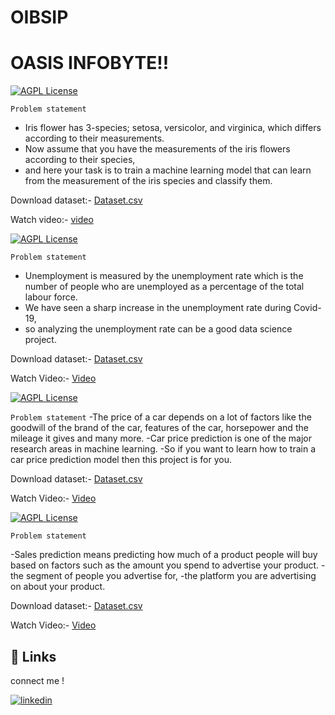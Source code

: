 # OIBSIP
# OASIS INFOBYTE!!

[![AGPL License](https://img.shields.io/badge/IRIS_FLOWER_CLASSIFICATION-TASK_01-Green.svg)](http://www.gnu.org/licenses/agpl-3.0)

`Problem statement`

- Iris flower has 3-species; setosa, versicolor, and virginica, which differs according to their measurements.
- Now assume that you have the measurements of the iris flowers according to their species,
- and here your task is to train a machine learning model that can learn from the measurement of the iris species and classify them.

Download dataset:-
[Dataset.csv](https://github.com/vidnesharma20/OIBSIP/blob/main/iris.data.csv)

Watch video:-
[video](https://www.linkedin.com/posts/vidnesh-sharma-875755207_task1-oasisinfobyte-datascience-activity-7034937153092476928-GRct?utm_source=share&utm_medium=member_desktop)



[![AGPL License](https://img.shields.io/badge/UNEMPLOYMENT_ANALYSIS_WITH_PYTHON-TASK_02-red.svg)](http://www.gnu.org/licenses/agpl-3.0)

`Problem statement`

- Unemployment is measured by the unemployment rate which is the number of people who are unemployed as a percentage of the total labour force. 
- We have seen a sharp increase in the unemployment rate during Covid-19, 
- so analyzing the unemployment rate can be a good data science project.

Download dataset:-
[Dataset.csv](https://github.com/vidnesharma20/OIBSIP/blob/main/Unemployment%20in%20India.csv)

Watch Video:-
[Video]()


[![AGPL License](https://img.shields.io/badge/CAR_PRICE_PREDICTION_WITH_ML-TASK_03-green.svg)](http://www.gnu.org/licenses/agpl-3.0)


`Problem statement`
-The price of a car depends on a lot of factors like the goodwill of the brand of the car, features of the car, horsepower and the mileage it gives and many more. 
-Car price prediction is one of the major research areas in machine learning. 
-So if you want to learn how to train a car price prediction model then this project is for you.

Download dataset:-
[Dataset.csv](https://raw.githubusercontent.com/amankharwal/Website-data/master/CarPrice.csv)

Watch Video:-
[Video](https://www.linkedin.com/posts/vidnesh-sharma-875755207_task3-oasisinfobyte-datascience-activity-7036622656128847872-vIAi?utm_source=share&utm_medium=member_desktop)



[![AGPL License](https://img.shields.io/badge/SALES_PREDICTION_USING_ML-TASK_05-red.svg)](http://www.gnu.org/licenses/agpl-3.0)


`Problem statement`

-Sales prediction means predicting how much of a product people will buy based on factors such as the amount you spend to advertise your product.
-the segment of people you advertise for, 
-the platform you are advertising on about your product.


Download dataset:-
[Dataset.csv](https://github.com/vidnesharma20/OIBSIP/blob/main/Advertising.csv)

Watch Video:-
[Video](https://www.linkedin.com/posts/vidnesh-sharma-875755207_task5-oasisinfobyte-datascience-activity-7035657172784955392-vZkX?utm_source=share&utm_medium=member_desktop)




## 🔗 Links
connect me !

[![linkedin](https://img.shields.io/badge/linkedin-0A66C2?style=for-the-badge&logo=linkedin&logoColor=white)](https://www.linkedin.com/in/vidnesh-sharma-875755207/)
























